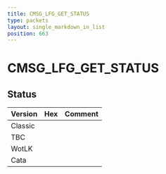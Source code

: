 ```yaml
---
title: CMSG_LFG_GET_STATUS
type: packets
layout: single_markdown_in_list
position: 663
---
```


# CMSG_LFG_GET_STATUS

## Status

Version | Hex | Comment
---------- | ---------- | ---------- 
Classic |  |  
TBC |  |  
WotLK |  |  
Cata |  |  
